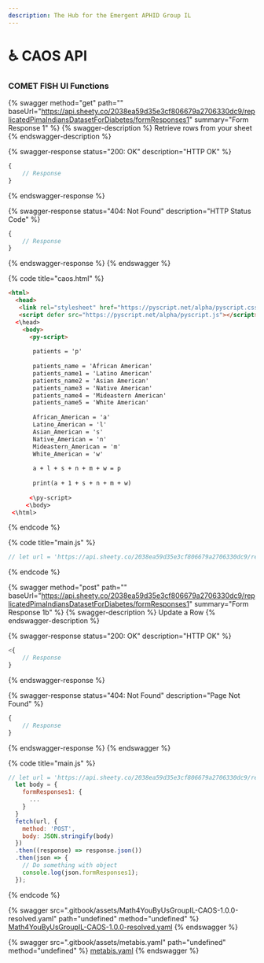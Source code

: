 ```yaml
---
description: The Hub for the Emergent APHID Group IL
---
```


# ♿ CAOS API

### COMET FISH UI Functions

{% swagger method="get" path="" baseUrl="https://api.sheety.co/2038ea59d35e3cf806679a2706330dc9/replicatedPimaIndiansDatasetForDiabetes/formResponses1" summary="Form Response 1" %}
{% swagger-description %}
Retrieve rows from your sheet
{% endswagger-description %}

{% swagger-response status="200: OK" description="HTTP OK" %}
```javascript
{
    // Response
}
```
{% endswagger-response %}

{% swagger-response status="404: Not Found" description="HTTP Status Code" %}
```javascript
{
    // Response
}
```
{% endswagger-response %}
{% endswagger %}

{% code title="caos.html" %}
```html
<html>
  <head>
   <link rel="stylesheet" href="https://pyscript.net/alpha/pyscript.css" />
   <script defer src="https://pyscript.net/alpha/pyscript.js"></script>
  <\head>
    <body>
      <py-script>
      
       patients = 'p'
       
       patients_name = 'African American'
       patients_name1 = 'Latino American'
       patients_name2 = 'Asian American'
       patients_name3 = 'Native American'
       patients_name4 = 'Mideastern American'
       patients_name5 = 'White American'
       
       African_American = 'a'
       Latino_American = 'l'
       Asian_American = 's'
       Native_American = 'n'
       Mideastern_American = 'm'
       White_American = 'w'
       
       a + l + s + n + m + w = p
       
       print(a + 1 + s + n + m + w)
       
      <\py-script>
     <\body>
 <\html>

```
{% endcode %}

{% code title="main.js" %}
```javascript
// let url = 'https://api.sheety.co/2038ea59d35e3cf806679a2706330dc9/replicatedPimaIndiansDatasetForDiabetes/formResponses1';fetch(url).then((response) => response.json()).then(json => {  // Do something with the data  console.log(json.formResponses1S);});

```
{% endcode %}

{% swagger method="post" path="" baseUrl="https://api.sheety.co/2038ea59d35e3cf806679a2706330dc9/replicatedPimaIndiansDatasetForDiabetes/formResponses1" summary="Form Response 1b" %}
{% swagger-description %}
Update a Row
{% endswagger-description %}

{% swagger-response status="200: OK" description="HTTP OK" %}
```javascript
<{
    // Response
}
```
{% endswagger-response %}

{% swagger-response status="404: Not Found" description="Page Not Found" %}
```javascript
{
    // Response
}
```
{% endswagger-response %}
{% endswagger %}

{% code title="main.js" %}
```javascript
// let url = 'https://api.sheety.co/2038ea59d35e3cf806679a2706330dc9/replicatedPimaIndiansDatasetForDiabetes/formResponses1';
  let body = {
    formResponses1: {
      ...
    }
  }
  fetch(url, {
    method: 'POST',
    body: JSON.stringify(body)
  })
  .then((response) => response.json())
  .then(json => {
    // Do something with object
    console.log(json.formResponses1);
  });
```
{% endcode %}

{% swagger src=".gitbook/assets/Math4YouByUsGroupIL-CAOS-1.0.0-resolved.yaml" path="undefined" method="undefined" %}
[Math4YouByUsGroupIL-CAOS-1.0.0-resolved.yaml](.gitbook/assets/Math4YouByUsGroupIL-CAOS-1.0.0-resolved.yaml)
{% endswagger %}

{% swagger src=".gitbook/assets/metabis.yaml" path="undefined" method="undefined" %}
[metabis.yaml](.gitbook/assets/metabis.yaml)
{% endswagger %}
